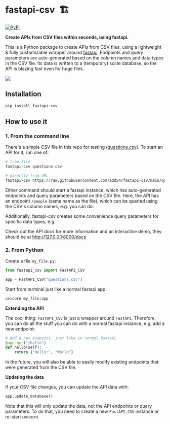 # fastapi-csv &nbsp;🏗️

[![PyPi](https://img.shields.io/pypi/v/fastapi-csv)](https://pypi.org/project/fastapi-csv/)

**Create APIs from CSV files within seconds, using fastapi.**

This is a Python package to create APIs from CSV files, using a lightweight & 
fully customizable wrapper around [fastapi](https://fastapi.tiangolo.com/). Endpoints 
and query parameters are auto-generated based on the column names and data types in the 
CSV file. Its data is written to a (temporary) sqlite database, so the API is blazing 
fast even for huge files.

![](images/visual-demo.png)


## Installation

```bash
pip install fastapi-csv
```


## How to use it

### 1. From the command line

There's a simple CSV file in this repo for testing ([questions.csv](people.csv)). To start
an API for it, run one of:

```bash
# from file
fastapi-csv questions.csv

# directly from URL
fastapi-csv https://raw.githubusercontent.com/add54/fastapi-csv/main/questions.csv
```

Either command should start a fastapi instance, which has auto-generated endpoints and 
query parameters based on the CSV file. Here, the API has an endpoint `/people` 
(same name as the file), which can be queried using the CSV's column names, e.g. you can 
do:

   
Additionally, fastapi-csv creates some convenience query parameters for specific data 
types, e.g. 


Check out the API docs for more information and an interactive demo, they should be at
<http://127.0.0.1:8000/docs>


### 2. From Python

Create a file `my_file.py`:

```python
from fastapi_csv import FastAPI_CSV

app = FastAPI_CSV("questions.csv")
```

Start from terminal just like a normal fastapi app:

```bash
uvicorn my_file:app
```

**Extending the API**

The cool thing: `FastAPI_CSV` is just a wrapper around `FastAPI`. Therefore, you can do 
all the stuff you can do with a normal fastapi instance, e.g. add a new endpoint:

```python
# Add a new endpoint, just like in normal fastapi
@app.get("/hello")
def hello(self):
    return {"Hello:", "World"}
```

In the future, you will also be able to easily modify existing endpoints that were 
generated from the CSV file.


**Updating the data**

If your CSV file changes, you can update the API data with:

```python
app.update_database()
```

Note that this will only update the data, not the API endpoints or query parameters. 
To do that, you need to create a new `FastAPI_CSV` instance or re-start uvicorn.

